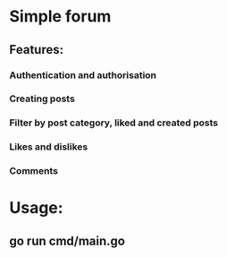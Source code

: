 # Simple forum 

##  Features:

### Authentication and authorisation
### Creating posts
### Filter by post category, liked and created posts
### Likes and dislikes
### Comments 


# Usage:

## go run cmd/main.go
